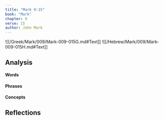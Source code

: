 ```yaml
---
title: "Mark 9:15"
book: "Mark"
chapter: 9
verse: 15
author: John Mark
---
```

![[/Greek/Mark/009/Mark-009-015G.md#Text]]
![[/Hebrew/Mark/009/Mark-009-015H.md#Text]]

## Analysis

#### Words

#### Phrases

#### Concepts

## Reflections
